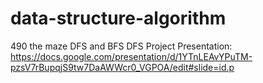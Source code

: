# data-structure-algorithm
490 the maze DFS and BFS
DFS Project Presentation: https://docs.google.com/presentation/d/1YTnLEAvYPuTM-pzsV7rBupqjS9tw7DaAWWcr0_VGPOA/edit#slide=id.p  
